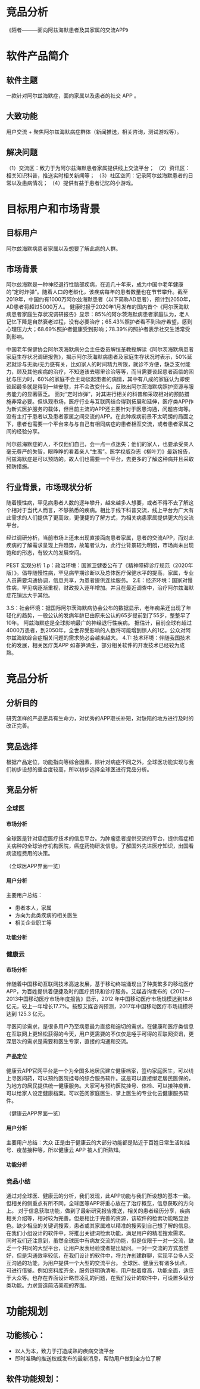 # 竞品分析

《陌者———面向阿兹海默患者及其家属的交流APP》

# 软件产品简介

## 软件主题

一款针对阿尔兹海默症，面向家属以及患者的社交 APP 。

## 大致功能

用户交流 + 聚焦阿尔兹海默病症群体（新闻推送，相关咨询，测试游戏等）。

## 解决问题

（1）交流区：致力于为阿尔兹海默患者家属提供线上交流平台；
（2）资讯区：相关知识科普，推送实时相关新闻等；
（3）社区空间：记录阿尔兹海默患者的日常以及患病情况；
（4）提供有益于患者记忆的小游戏。

# 目标用户和市场背景

## 目标用户

阿尔兹海默病患者家属以及想要了解此病的人群。

## 市场背景

阿尔兹海默是一种神经退行性脑部疾病，在近几十年来，成为中国中老年健康的“定时炸弹”。随着人口的老龄化，该疾病每年的患者数量也在节节攀升。截至2019年，中国约有1000万阿尔兹海默患者（以下简称AD患者），预计到2050年，AD患者将超过5000万人。
健康时报于2020年1月发布的国内首个《阿尔茨海默病患者家庭生存状况调研报告》显示：85%的阿尔茨海默病患者家庭认为，老人记忆下降是自然衰老过程，没有必要治疗；65.43%照护者看不到治疗希望，感到心理压力大；68.69%照护者健康受到影响；78.39%的照护者表示社交生活常受到影响。

中国老年保健协会阿尔茨海默病分会主任委员解恒革教授解读《阿尔茨海默病患者家庭生存状况调研报告》，揭示阿尔茨海默病患者及家庭生存状况时表示，50%延迟就诊与无助/无力感有关，比如家人的时间精力所限，就诊不方便，缺乏支付能力，顾及其他疾病的治疗，不知道该去哪里诊治等等，而当需要谈起患者面临的困扰与压力时，60%的家庭不会主动谈起患者的病情，其中有八成的家庭认为即使谈起最多就是得到一些安慰，并不会改变什么，反映出阿尔茨海默病照护资源与服务能力的显著匮乏。
面对“定时炸弹”，对其进行相关的科普和采取相对的预防措施非常必要。但纵观市场，医疗行业与互联网结合得到拓展和延伸，医疗类APP作为新式医护服务的载体，但目前主流的APP还主要针对于医患沟通，问题咨询等。没有主打于患者以及患者家属之间交流的APP。在此种疾病前景不太明朗的局面之下，患者也需要一个平台来与与自己有相同病症的患者相互交流，或者患者家属之间的经验分享。

阿尔兹海默症的人，不仅他们自己，会一点一点迷失；他们的家人，也要承受亲人毫无尊严的失智，眼睁睁的看着亲人“生离”。医学权威杂志《柳叶刀》最新报告，阿兹海默症是可以预防的。故人们也需要一个平台，去更多的了解这种病并且采取预防措施。

## 行业背景，市场现状分析

随着慢性病，罕见病患者人数的逐年攀升，越来越多人想要，或者不得不去了解这个相对于当代人而言，不够熟悉的疾病。相比于线下科普交流，线上平台为广大有此需求的人们提供了更高效，更便捷的了解方式，为相关病患家属提供更大的交流平台。

经过调研分析，当前市场上还未出现直接面向患者家属，患者的交流APP，而对此疾病的了解需求呈现上升趋势，故笔者认为，此行业背景较为明朗，市场尚未出现饱和的形态，有较大的发展空间。

PEST 宏观分析
1.p：政治环境：国家卫健委公布了《精神障碍诊疗规范（2020年版）》。倡导随慢性病，罕见病早期诊断以及总体医疗保健水平的提高，家属，专业人员需要沟通协调，信息共享，为患者提供连续服务。
2.E：经济环境：国家对慢性病，罕见病逐渐重视，财政投入逐年增加。并且在最近调查中，治疗阿尔兹海默症花销远大于其他。

3.S：社会环境：据国际阿尔茨海默病协会公布的数据显示，老年痴呆还出现了年轻化的趋势，一般公认的发病年龄已由原来公认的65岁提前到了55岁，整整早了10年。 阿兹海默症是全球影响最广的神经退行性疾病。 据估计，目前全球有超过4000万患者，到2050年，全世界受影响的人数将可能增到惊人的1亿。公众对阿尔兹海默综合症相关问题的需求势必会越来越大。
4.T:  技术环境：伴随我国技术化的发展，相关医疗类APP 如春笋涌生，部分相关软件的开发技术已经较为成熟。

# 竞品分析

## 分析目的

研究怎样的产品更具有生命力，对优秀的APP取长补短，对缺陷的地方进行及时的改正完善。

## 竞品选择

根据产品定位，功能指向等综合因素，除针对病症不同之外，全球医功能实现与我们初步设想的重合度较高，所以初步选择全球医进行竞品分析。

## 竞品分析

### 全球医

#### 市场分析

全球医是针对癌症医疗技术的信息平台。为肿瘤患者提供交流的平台，提供癌症相关病种的全球治疗机构医院，癌症药物研发信息。了解国外先进医疗知识，出国看病流程费用的决策。

（全球医APP界面一览）

#### 用户分析

主要用户总结：
- 患者本人，家属
- 方向为此类疾病的相关医生
- 相关企业职工等

#### 功能分析

### 健康云

#### 市场分析

伴随着中国移动互联网技术高速发展，基于移动终端涌现出了种类繁多的移动医疗 APP，为百姓提供着便捷及时的医疗资讯和诊疗服务。艾媒咨询发布的《2012—2013中国移动医疗市场年度报告》显示，2012 年中国移动医疗市场规模达到18.6亿元，较上一年增长17.7%。按照艾媒咨询预测，2017年中国移动医疗市场规模将达到 125.3 亿元。

寻医问诊需求，是很多用户乃至病患最为直接和迫切的需求。在健康和医疗类信息在互联网上更轻松获得的今天，用户更需要的不仅仅是唾手可得的互联网资讯，更深层次的需求是需要和医生专家，直接的沟通和交流。

#### 产品定位
  
健康云APP官网平台是一个为全国多地居民建立健康档案，签约家庭医生，可以线上寻医问药，可以预约医院挂号的综合服务软件。这是可以直接绑定居民医保的，为地方的居民提供统一健康服务。大家可与预约医院挂号、体检、可以接种疫苗、可以给家人设定健康档案。可以签阅家庭医生、掌上医生的专业化云健康服务软件。

（健康云APP界面一览）

#### 用户分析

主要用户总结：大众
正是由于健康云的大部分功能都是贴近于百姓日常生活如挂号、疫苗接种等，所以健康云 APP 被人们所熟知。

#### 功能分析

### 竞品小结

通过对全球医、健康云的分析，我们发现，此APP功能与我们所设想的基本一致。但相关的侧重点有所不同，全球医等APP将重心放在了治疗概览，信息获取的方向上。
对于信息获取功能，做到了最新研究报告推送，相关的患者经历分享，疾病相关介绍等，相对较为完善。但是相比于完善的资源，该软件的检索功能略显逊色。缺少相应的关键词搜索，患者或其家属难以精准的搜索到自己想了解的信息。在我们小组设计的软件中，将推出关键词检索功能，满足用户的精准搜索需求。
同时我们还注意到，虽然全球医中有病友交流的功能，但是仅限于一对一交流，缺乏一个共同的大型平台，让用户发表经验或者提出疑问。一对一交流的方式虽然好，但是沟通效率较低，在我们设计的软件中，将允许创建群聊，实现平台多人交互沟通的功能，为用户提供一个大型的交流平台。
全球医、健康云有诸多优点，可进行借鉴。例如资料库齐全，服务链明确清晰，用户黏着度高，功能全面，适应于大众等。也存在界面设计略显凌乱的问题，在我们设计的软件中，可设置多级分类功能。力求营造简洁美观的界面。

# 功能规划

## 功能核心：

- 以人为本，致力于打造成熟的疾病交流平台
- 即时准确的推送权威发布的最新消息，帮助用户做到全方位了解

## 软件功能规划：
